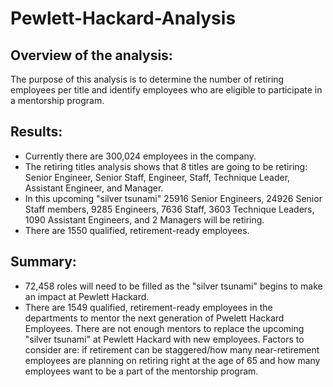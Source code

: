 # Pewlett-Hackard-Analysis
## Overview of the analysis:
The purpose of this analysis is to determine the number of retiring employees per title and identify employees who are eligible to participate in a mentorship program.

## Results:
* Currently there are 300,024 employees in the company. 
* The retiring titles analysis shows that 8 titles are going to be retiring: Senior Engineer, Senior Staff, Engineer, Staff, Technique Leader, Assistant Engineer, and Manager. 
* In this upcoming "silver tsunami" 25916 Senior Engineers, 24926 Senior Staff members, 9285 Engineers, 7636 Staff, 3603 Technique Leaders, 1090 Assistant Engineers, and 2 Managers will be retiring. 
* There are 1550 qualified, retirement-ready employees.

## Summary:
* 72,458 roles will need to be filled as the "silver tsunami" begins to make an impact at Pewlett Hackard. 
* There are 1549 qualified, retirement-ready employees in the departments to mentor the next generation of Pwelett Hackard Employees. There are not enough mentors to replace the upcoming "silver tsunami" at Pewlett Hackard with new employees. 
Factors to consider are: if retirement can be staggered/how many near-retirement employees are planning on retiring right at the age of 65 and how many employees want to be a part of the mentorship program.
